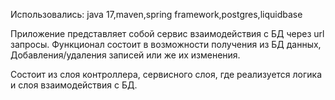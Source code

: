Использовались: java 17,maven,spring framework,postgres,liquidbase

Приложение представляет собой сервис взаимодействия с БД через url запросы. Функционал состоит в возможности получения из БД данных, Добавления/удаления записей или же их изменения.

Состоит из слоя контроллера, сервисного слоя, где реализуется логика и слоя взаимодействия с БД.
